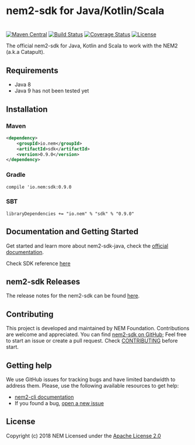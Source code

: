 # nem2-sdk for Java/Kotlin/Scala
#

[![Maven Central](https://maven-badges.herokuapp.com/maven-central/io.nem/sdk/badge.svg)](https://maven-badges.herokuapp.com/maven-central/io.nem/sdk)
[![Build Status](https://api.travis-ci.org/nemtech/nem2-sdk-java.svg?branch=master)](https://travis-ci.org/nemtech/nem2-sdk-java)
[![Coverage Status](https://coveralls.io/repos/github/nemtech/nem2-sdk-java/badge.svg?branch=master)](https://coveralls.io/github/nemtech/nem2-sdk-java?branch=master)
[![License](https://img.shields.io/badge/License-Apache%202.0-blue.svg)](https://opensource.org/licenses/Apache-2.0)

The official nem2-sdk for Java, Kotlin and Scala to work with the NEM2 (a.k.a Catapult).

## Requirements

- Java 8
- Java 9 has not been tested yet

## Installation

### Maven

```xml
<dependency>
    <groupId>io.nem</groupId>
    <artifactId>sdk</artifactId>
    <version>0.9.0</version>
</dependency>
```

### Gradle

```compile 'io.nem:sdk:0.9.0```

### SBT

```libraryDependencies += "io.nem" % "sdk" % "0.9.0"```

## Documentation and Getting Started

Get started and learn more about nem2-sdk-java, check the [official documentation][docs].

Check SDK reference [here][sdk-ref]

## nem2-sdk Releases

The release notes for the nem2-sdk can be found [here](CHANGELOG.md).

## Contributing

This project is developed and maintained by NEM Foundation. Contributions are welcome and appreciated. You can find [nem2-sdk on GitHub][self];
Feel free to start an issue or create a pull request. Check [CONTRIBUTING](CONTRIBUTING.md) before start.

## Getting help

We use GitHub issues for tracking bugs and have limited bandwidth to address them.
Please, use the following available resources to get help:

- [nem2-cli documentation][docs]
- If you found a bug, [open a new issue][issues]

## License

Copyright (c) 2018 NEM
Licensed under the [Apache License 2.0](LICENSE)

[self]: https://github.com/nemtech/nem2-sdk-java
[docs]: http://nemtech.github.io/getting-started/setup-workstation.html
[issues]: https://github.com/nemtech/nem2-sdk-java/issues
[sdk-ref]: http://nemtech.github.io/nem2-sdk-java
